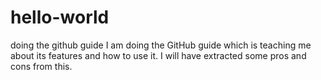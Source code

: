 # hello-world
doing the github guide 
I am doing the GitHub guide which is teaching me about its features and how to use it. I will have extracted some pros and cons from this. 
